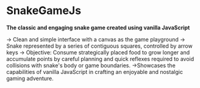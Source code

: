 # SnakeGameJs

**The classic and engaging snake game created using vanilla JavaScript**

-> Clean and simple interface with a canvas as the game playground
-> Snake represented by a series of contiguous squares, controlled by arrow keys
-> Objective: Consume strategically placed food to grow longer and accumulate points by 
careful planning and quick reflexes required to avoid collisions with snake's body or game boundaries.
->Showcases the capabilities of vanilla JavaScript in crafting an enjoyable and nostalgic gaming adventure.
